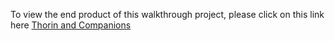 To view the end product of this walkthrough project, please click on this link here <a href="https://thorin-and-company-with-flask.herokuapp.com/" target="_blank">Thorin and Companions</a>

